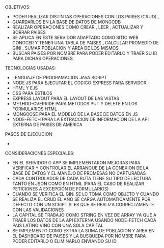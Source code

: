 OBJETIVOS:

- PODER REALIZAR DISTINTAS OPERACIONES CON LOS PAISES (CRUD) , 
- GUARDARLOS EN LA BASE DE DATOS DE MONGODB 
- REALIZAR OPERACIONES COMO CREAR , LEER , ACTUALIZAR Y BORRAR PAISES 
- SE APLICA EN ESTE SERVIDOR ADAPTADO COMO SITIO WEB CONOCER Y TENER UNA TABLA DE PAISES , CALCULAR PROMEDIO DE GINI , SUMAR POBLACION Y AREA DE LOS MISMOS 
- BUSCAR PAISES POR NOMBRE PARA PODER EDITARLO Y TRAER SU ID PARA DICHAS OPERACIONES

TECNOLOGIAS USADAS:

- LENGUAJE DE PROGRAMACION JAVA SCRIPT 
- NODE JS PARA EJECUTAR EL CODIGO EXPRESS PARA SERVIDOR 
- HTML Y EJS
- CSS PARA ESTILOS
- EXPRESS LAYOUT PARA EL LAYOUT DE LAS VISTAS 
- METHOD-OVERRIDE PARA METODOS PUT Y DELETE EN LOS FORMULARIOS HTML 
- MONGOOSE PARA EL MODELO DE LA BASE DE DATOS EN JS
- NODE-FETCH PARA LA EXTRACCION DE INFORMACION DE LA API EXTERNA DE PAISES DE AMERICA

PASOS DE EJECUCION:

- 

CONSIDERACIONES ESPECIALES:

- EN EL SERVIDOR O APP SE IMPLEMENTARON MEJORAS PARA VERIFICAR Y CONTROLAR EL ARRANQUE DE LA CONEXION DE LA BASE DE DATOS Y EL MANEJO DE PROMESAS NO CAPTURADAS
- CADA CONTROLADOR DE CADA RUTA TIENE SU TIPO DE LECTURA TANTO EN JSON COMO EN HTML (PARA EL CASO DE REALIZAR PETICIONES A EXCEPCIÓN DE FORMULARIOS)
- CUANDO SE VERIFICA EL GINI SE LO TOMA COMO OBJETO Y CUANDO SE REALIZA EL CRUD EL AÑO SE CARGA AUTOMATICAMENTE POR DEFECTO CON UN SCRIPT SI ES QUE SE REALIZA CORRECTAMENTE CON LAS VALIDACIONES
- LA CAPITAL SE TRABAJO COMO STRING EN VEZ DE ARRAY YA QUE A TRAER LOS DATOS DE LA API EXTERNA USANDO NODE-FETCH CADA PAIS LATINO VINO CON UNA SOLA CAPITAL
- SE IMPLEMENTO COMO EXTRA LA SUMA DE POBLACION Y AREA EN EL DASHBOARD DE PAISES Y LA BUSQUEDA POR NOMBRE PARA PODER EDITARLO O ELIMINARLO ENVIANDO SU ID
